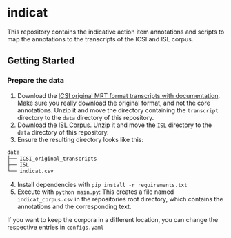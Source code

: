 # indicat

This repository contains the indicative action item annotations and scripts to map the annotations to the transcripts of the ICSI and ISL corpus.

## Getting Started

### Prepare the data

1. Download the [ICSI original MRT format transcripts with documentation](http://groups.inf.ed.ac.uk/ami/ICSICorpusAnnotations/ICSI_original_transcripts.zip). Make sure you really download the original format, and not the core annotations. Unzip it and move the directory containing the `transcript` directory to the `data` directory of this repository.
2. Download the [ISL Corpus](https://ca.talkbank.org/data/ISL.zip). Unzip it and move the `ISL` directory to the `data` directory of this repository.
3. Ensure the resulting directory looks like this:

```bash
data
├── ICSI_original_transcripts
├── ISL
└── indicat.csv
```

4. Install dependencies with `pip install -r requirements.txt`
5. Execute with `python main.py`: This creates a file named `indicat_corpus.csv` in the repositories root directory, which contains the annotations and the corresponding text.

If you want to keep the corpora in a different location, you can change the respective entries in `configs.yaml`
